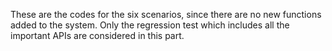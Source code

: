 These are the codes for the six scenarios, since there are no new functions added to the system.
Only the regression test which includes all the important APIs are considered in this part.
